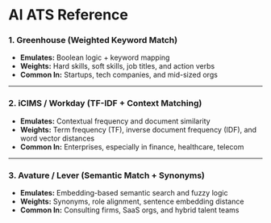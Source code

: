 # AI ATS Reference




### 1. Greenhouse (Weighted Keyword Match)

- **Emulates:** Boolean logic + keyword mapping
- **Weights:** Hard skills, soft skills, job titles, and action verbs
- **Common In:** Startups, tech companies, and mid-sized orgs

---

### **2. iCIMS / Workday (TF-IDF + Context Matching)**

- **Emulates:** Contextual frequency and document similarity    
- **Weights:** Term frequency (TF), inverse document frequency (IDF), and word vector distances
- **Common In:** Enterprises, especially in finance, healthcare, telecom

---

### **3. Avature / Lever (Semantic Match + Synonyms)**

- **Emulates:** Embedding-based semantic search and fuzzy logic    
- **Weights:** Synonyms, role alignment, sentence embedding distance
- **Common In:** Consulting firms, SaaS orgs, and hybrid talent teams
